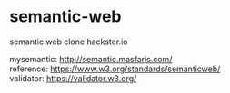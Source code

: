 # semantic-web
semantic web clone hackster.io

mysemantic: http://semantic.masfaris.com/  
reference: https://www.w3.org/standards/semanticweb/  
validator: https://validator.w3.org/  
